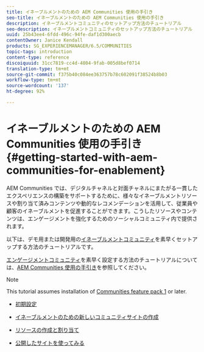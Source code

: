 ```yaml
---
title: イネーブルメントのための AEM Communities 使用の手引き
seo-title: イネーブルメントのための AEM Communities 使用の手引き
description: イネーブルメントコミュニティのセットアップ方法のチュートリアル
seo-description: イネーブルメントコミュニティのセットアップ方法のチュートリアル
uuid: 25b43ee4-6fdd-496c-94fe-daf1d300aecb
contentOwner: Janice Kendall
products: SG_EXPERIENCEMANAGER/6.5/COMMUNITIES
topic-tags: introduction
content-type: reference
discoiquuid: 31cc7819-cc4d-4804-9fab-005d8bef0714
translation-type: tm+mt
source-git-commit: f375b40c084ee363757b78c602091f38524b8b03
workflow-type: tm+mt
source-wordcount: '137'
ht-degree: 92%

---
```



# イネーブルメントのための AEM Communities 使用の手引き {#getting-started-with-aem-communities-for-enablement}

AEM Communities では、デジタルチャネルと対面チャネルにまたがる一貫したエクスペリエンスの構築をサポートするために、様々なイネーブルメントリソースや割り当て済みコンテンツや動的なレコメンデーションを活用して、従業員や顧客のイネーブルメントを促進することができます。こうしたリソースやコンテンツは、エンゲージメントを強化するためのソーシャルコミュニティ内で提供されます。

以下は、デモ用または開発用の[イネーブルメントコミュニティ](overview.md#enablement-community)を素早くセットアップする方法のチュートリアルです。

[エンゲージメントコミュニティ](overview.md#engagement-community)を素早く設定する方法のチュートリアルについては、[AEM Communities 使用の手引き](getting-started.md)を参照してください。

>[!NOTE]
>
>This tutorial assumes installation of [Communities feature pack 1](deploy-communities.md#latestfeaturepack) or later.

* [初期設定](enablement-setup.md)

* [イネーブルメントのための新しいコミュニティサイトの作成](enablement-create-site.md)

* [リソースの作成と割り当て](resource.md)

* [公開したサイトを使ってみる](enablement-published-site.md)

